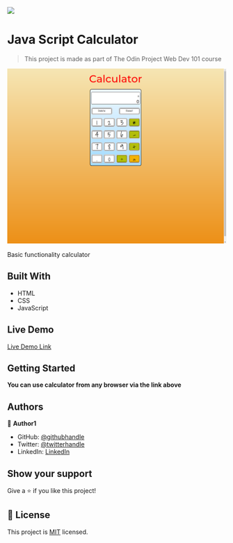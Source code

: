 ![](https://img.shields.io/badge/Microverse-blueviolet)

# Java Script Calculator

> This project is made as part of The Odin Project Web Dev 101 course

![screenshot](./calculator.png)

Basic functionality calculator

## Built With

- HTML
- CSS
- JavaScript

## Live Demo

[Live Demo Link](https://igors78.github.io/calculator/)


## Getting Started

**You can use calculator from any browser via the link above**





## Authors

👤 **Author1**

- GitHub: [@githubhandle](https://github.com/Igors78)
- Twitter: [@twitterhandle](https://twitter.com/oleinikovs)
- LinkedIn: [LinkedIn](https://www.linkedin.com/in/igors-oleinikovs-17a10958/)




## Show your support

Give a ⭐️ if you like this project!



## 📝 License

This project is [MIT](./license.txt) licensed.
